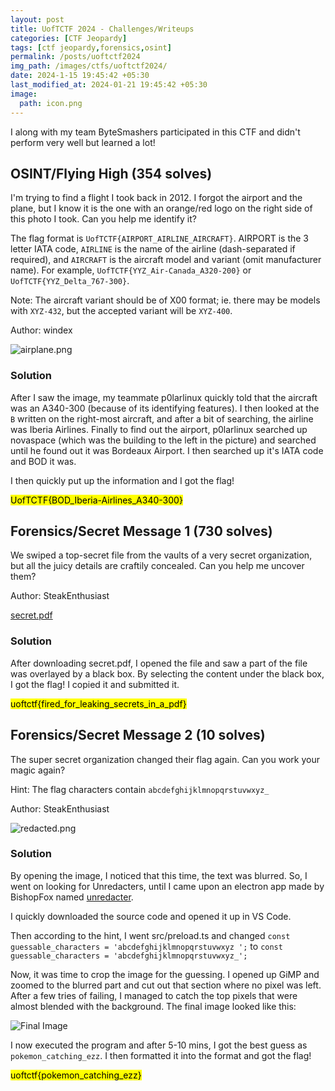 ```yaml
---
layout: post
title: UofTCTF 2024 - Challenges/Writeups
categories: [CTF Jeopardy]
tags: [ctf jeopardy,forensics,osint]
permalink: /posts/uoftctf2024
img_path: /images/ctfs/uoftctf2024/
date: 2024-1-15 19:45:42 +05:30
last_modified_at: 2024-01-21 19:45:42 +05:30
image:
  path: icon.png
---
```


I along with my team ByteSmashers participated in this CTF and didn't perform very well but learned a lot!

## OSINT/Flying High (354 solves)

I'm trying to find a flight I took back in 2012. I forgot the airport and the plane, but I know it is the one with an orange/red logo on the right side of this photo I took. Can you help me identify it?

The flag format is `UofTCTF{AIRPORT_AIRLINE_AIRCRAFT}`. AIRPORT is the 3 letter IATA code, `AIRLINE` is the name of the airline (dash-separated if required), and `AIRCRAFT` is the aircraft model and variant (omit manufacturer name). For example, `UofTCTF{YYZ_Air-Canada_A320-200}` or `UofTCTF{YYZ_Delta_767-300}`.

Note: The aircraft variant should be of X00 format; ie. there may be models with `XYZ-432`, but the accepted variant will be `XYZ-400`.

Author: windex

![airplane.png](./airplane.png)

### Solution

After I saw the image, my teammate p0larlinux quickly told that the aircraft was an A340-300 (because of its identifying features). I then looked at the `B` written on the right-most aircraft, and after a bit of searching, the airline was Iberia Airlines. Finally to find out the airport, p0larlinux searched up novaspace (which was the building to the left in the picture) and searched until he found out it was Bordeaux Airport. I then searched up it's IATA code and BOD it was.

I then quickly put up the information and I got the flag!

<mark>UofTCTF{BOD_Iberia-Airlines_A340-300}</mark>

## Forensics/Secret Message 1 (730 solves)

We swiped a top-secret file from the vaults of a very secret organization, but all the juicy details are craftily concealed. Can you help me uncover them?

Author: SteakEnthusiast

[secret.pdf](./secret.pdf)

### Solution

After downloading secret.pdf, I opened the file and saw a part of the file was overlayed by a black box. By selecting the content under the black box, I got the flag! I copied it and submitted it.

<mark>uoftctf{fired_for_leaking_secrets_in_a_pdf}</mark>

## Forensics/Secret Message 2 (10 solves)

The super secret organization changed their flag again. Can you work your magic again?

Hint: The flag characters contain `abcdefghijklmnopqrstuvwxyz_`

Author: SteakEnthusiast

![redacted.png](./redacted.png)

### Solution

By opening the image, I noticed that this time, the text was blurred. So, I went on looking for Unredacters, until I came upon an electron app made by BishopFox named [unredacter](https://github.com/BishopFox/unredacter). 

I quickly downloaded the source code and opened it up in VS Code.

Then according to the hint, I went src/preload.ts and changed `const guessable_characters = 'abcdefghijklmnopqrstuvwxyz ';` to `const guessable_characters = 'abcdefghijklmnopqrstuvwxyz_';`

Now, it was time to crop the image for the guessing. I opened up GiMP and zoomed to the blurred part and cut out that section where no pixel was left. After a few tries of failing, I managed to catch the top pixels that were almost blended with the background. The final image looked like this:

![Final Image](./secret.png)

I now executed the program and after 5-10 mins, I got the best guess as `pokemon_catching_ezz`.
I then formatted it into the format and got the flag!

<mark>uoftctf{pokemon_catching_ezz}</mark>